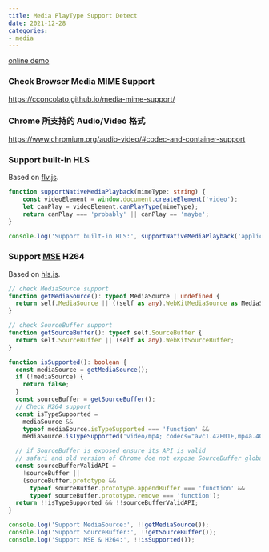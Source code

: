 ```yaml
---
title: Media PlayType Support Detect
date: 2021-12-28
categories:
- media
---
```


[online demo](https://fredzeng.github.io/demo/playtype.html)

### Check Browser Media MIME Support

<https://cconcolato.github.io/media-mime-support/>

### Chrome 所支持的 Audio/Video 格式

<https://www.chromium.org/audio-video/#codec-and-container-support>

### Support built-in HLS

Based on [flv.js](https://github.com/bilibili/flv.js/blob/master/src/core/features.js#L43).

```typescript
function supportNativeMediaPlayback(mimeType: string) {
    const videoElement = window.document.createElement('video');
    let canPlay = videoElement.canPlayType(mimeType);
    return canPlay === 'probably' || canPlay == 'maybe';
}

console.log('Support built-in HLS:', supportNativeMediaPlayback('application/vnd.apple.mpegurl'));
```

### Support [MSE](https://developer.mozilla.org/en-US/docs/Web/API/MediaSource) H264

Based on [hls.js](https://github.com/video-dev/hls.js/blob/master/src/is-supported.ts#L8).

```typescript
// check MediaSource support
function getMediaSource(): typeof MediaSource | undefined {
  return self.MediaSource || ((self as any).WebKitMediaSource as MediaSource);
}

// check SourceBuffer support
function getSourceBuffer(): typeof self.SourceBuffer {
  return self.SourceBuffer || (self as any).WebKitSourceBuffer;
}

function isSupported(): boolean {
  const mediaSource = getMediaSource();
  if (!mediaSource) {
    return false;
  }
  const sourceBuffer = getSourceBuffer();
  // Check H264 support
  const isTypeSupported =
    mediaSource &&
    typeof mediaSource.isTypeSupported === 'function' &&
    mediaSource.isTypeSupported('video/mp4; codecs="avc1.42E01E,mp4a.40.2"');

  // if SourceBuffer is exposed ensure its API is valid
  // safari and old version of Chrome doe not expose SourceBuffer globally so checking SourceBuffer.prototype is impossible
  const sourceBufferValidAPI =
    !sourceBuffer ||
    (sourceBuffer.prototype &&
      typeof sourceBuffer.prototype.appendBuffer === 'function' &&
      typeof sourceBuffer.prototype.remove === 'function');
  return !!isTypeSupported && !!sourceBufferValidAPI;
}

console.log('Support MediaSource:', !!getMediaSource());
console.log('Support SourceBuffer:', !!getSourceBuffer());
console.log('Support MSE & H264:', !!isSupported());
```
